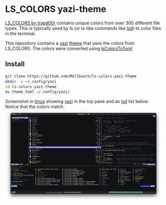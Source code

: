 # LS_COLORS yazi-theme

[LS_COLORS by trapd00r](https://github.com/trapd00r/LS_COLORS) contains unique colors from over 300 different file types. This is typically used by ls (or ls-like commands like [lsd](https://github.com/lsd-rs/lsd)) to color files in the terminal.

This repository contains a [yazi](https://github.com/sxyazi/yazi) [theme](https://github.com/yazi-rs/flavors) that uses the colors from LS_COLORS. The colors were converted using [lsColorsToToml](https://github.com/Mellbourn/lsColorsToToml)

## Install

```sh
git clone https://github.com/Mellbourn/ls-colors-yazi-theme
mkdir -p ~/.config/yazi
cd ls-colors-yazi-theme
mv theme.toml ~/.config/yazi/
```

Screenshot in [tmux](https://github.com/tmux/tmux/wiki) showing [yazi](https://github.com/sxyazi/yazi) in the top pane and an [lsd](https://github.com/lsd-rs/lsd) list below. Notice that the colors match.
![Terminal screenshot](./Screenshot.png)
